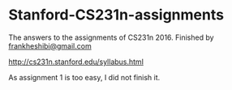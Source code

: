 # Stanford-CS231n-assignments
The answers to the assignments of CS231n 2016. Finished by frankheshibi@gmail.com

http://cs231n.stanford.edu/syllabus.html

As assignment 1 is too easy, I did not finish it.
